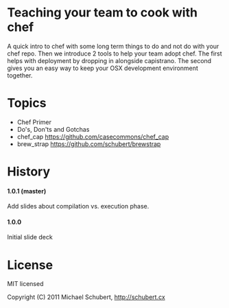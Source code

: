 # Teaching your team to cook with chef

A quick intro to chef with some long term things to do and not do with your chef repo. Then we introduce 2 tools to help your team adopt chef. The first helps with deployment by dropping in alongside capistrano. The second gives you an easy way to keep your OSX development environment together.

# Topics

* Chef Primer
* Do's, Don'ts and Gotchas
* chef_cap 
  https://github.com/casecommons/chef_cap
* brew_strap 
  https://github.com/schubert/brewstrap

# History

#### 1.0.1 (master)

Add slides about compilation vs. execution phase.

#### 1.0.0

Initial slide deck

# License

MIT licensed

Copyright (C) 2011 Michael Schubert, http://schubert.cx